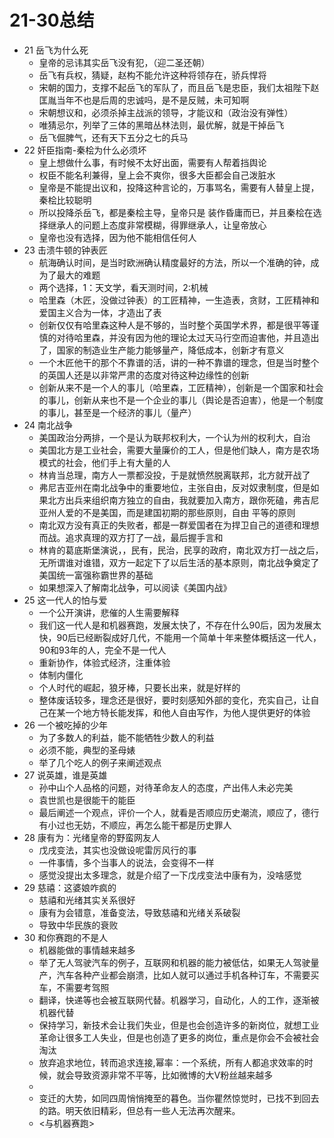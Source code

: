 

# 21-30总结

* 21 岳飞为什么死
    - 皇帝的忌讳其实岳飞没有犯，（迎二圣还朝）
    - 岳飞有兵权，猜疑，赵构不能允许这种将领存在，骄兵悍将
    - 宋朝的国力，支撑不起岳飞的军队了，而且岳飞是忠臣，我们太祖陛下赵匡胤当年不也是后周的忠诚吗，是不是反贼，未可知啊
    - 宋朝想议和，必须杀掉主战派的领导，才能议和（政治没有弹性）
    - 唯猜忌尔，列举了三体的黑暗丛林法则，最优解，就是干掉岳飞
    - 岳飞倔脾气，还有天下五分之七的兵马
* 22 奸臣指南-秦桧为什么必须坏
    - 皇上想做什么事，有时候不太好出面，需要有人帮着挡舆论
    - 权臣不能名利兼得，皇上会不爽你，很多大臣都会自己泼脏水
    - 皇帝是不能提出议和，投降这种言论的，万事骂名，需要有人替皇上提，秦桧比较聪明
    - 所以投降杀岳飞，都是秦桧主导，皇帝只是 装作昏庸而已，并且秦桧在选择继承人的问题上态度非常模糊，得罪继承人，让皇帝放心
    - 皇帝也没有选择，因为他不能相信任何人
* 23 击溃牛顿的钟表匠
    - 航海确认时间，是当时欧洲确认精度最好的方法，所以一个准确的钟，成为了最大的难题
    - 两个选择，1：天文学，看天测时间，2:机械
    - 哈里森（木匠，没做过钟表）的工匠精神，一生造表，贪财，工匠精神和爱国主义合为一体，才造出了表
    - 创新仅仅有哈里森这种人是不够的，当时整个英国学术界，都是很平等谨慎的对待哈里森，并没有因为他的理论太过天马行空而迫害他，并且造出了，国家的制造业生产能力能够量产，降低成本，创新才有意义
    - 一个木匠他干的那个不靠谱的活，讲的一种不靠谱的理念，但是当时整个的英国人还是以非常严肃的态度对待这种边缘性的创新
    - 创新从来不是一个人的事儿（哈里森，工匠精神），创新是一个国家和社会的事儿，创新从来也不是一个企业的事儿（舆论是否迫害），他是一个制度的事儿，甚至是一个经济的事儿（量产）
* 24 南北战争
    - 美国政治分两排，一个是认为联邦权利大，一个认为州的权利大，自治
    - 美国北方是工业社会，需要大量廉价的工人，但是他们缺人，南方是农场模式的社会，他们手上有大量的人
    - 林肯当总理，南方人一票都没投，于是就愤然脱离联邦，北方就开战了
    - 弗尼吉亚州在南北战争中的重要地位，主张自由，反对奴隶制度，但是如果北方出兵来组织南方独立的自由，我就要加入南方，跟你死磕，弗吉尼亚州人爱的不是美国，而是建国初期的那些原则，自由 平等的原则
    - 南北双方没有真正的失败者，都是一群爱国者在为捍卫自己的道德和理想而战。追求真理的双方打了一战，最后握手言和
    - 林肯的葛底斯堡演说，，民有，民治，民享的政府，南北双方打一战之后，无所谓谁对谁错，双方一起定下了以后生活的基本原则，南北战争奠定了美国统一富强称霸世界的基础
    - 如果想深入了解南北战争，可以阅读《美国内战》
* 25 这一代人的怕与爱
    - 一个公开演讲，悲催的人生需要解释
    - 我们这一代人是和机器赛跑，发展太快了，不存在什么90后，因为发展太快，90后已经断裂成好几代，不能用一个简单十年来整体概括这一代人，90和93年的人，完全不是一代人
    - 重新协作，体验式经济，注重体验
    - 体制内僵化
    - 个人时代的崛起，狼牙棒，只要长出来，就是好样的
    - 整体废话较多，理念还是很好，要时刻感知外部的变化，充实自己，让自己在某一个地方特长能发挥，和他人自由写作，为他人提供更好的体验
* 26 一个被吃掉的少年
    - 为了多数人的利益，能不能牺牲少数人的利益
    - 必须不能，典型的圣母婊
    - 举了几个吃人的例子来阐述观点
* 27 说英雄，谁是英雄
    - 孙中山个人品格的问题，对待革命友人的态度，产出伟人未必完美
    - 袁世凯也是很能干的能臣
    - 最后阐述一个观点，评价一个人，就看是否顺应历史潮流，顺应了，德行有小过也无妨，不顺应，再怎么能干都是历史罪人
* 28 康有为：光绪皇帝的野蛮网友人
    - 戊戌变法，其实也没做设呢雷厉风行的事
    - 一件事情，多个当事人的说法，会变得不一样
    - 感觉没提出太多理念，就是介绍了一下戊戌变法中康有为，没啥感觉
* 29 慈禧：这婆娘咋疯的
    - 慈禧和光绪其实关系很好
    - 康有为会错意，准备变法，导致慈禧和光绪关系破裂
    - 导致中华民族的衰败
* 30 和你赛跑的不是人
    - 机器能做的事情越来越多
    - 举了无人驾驶汽车的例子，互联网和机器的能力被低估，如果无人驾驶量产，汽车各种产业都会崩溃，比如人就可以通过手机各种订车，不需要买车，不需要考驾照
    - 翻译，快递等也会被互联网代替。机器学习，自动化，人的工作，逐渐被机器代替
    - 保持学习，新技术会让我们失业，但是也会创造许多的新岗位，就想工业革命让很多工人失业，但是也创造了更多的岗位，重点是你会不会被社会淘汰
    - 放弃追求地位，转而追求连接,幂率：一个系统，所有人都追求效率的时候，就会导致资源非常不平等，比如微博的大V粉丝越来越多
    - 
    - 变迁的大势，如同四周悄悄掩至的暮色。当你瞿然惊觉时，已找不到回去的路。明天依旧精彩，但总有一些人无法再次醒来。 
    - <与机器赛跑>